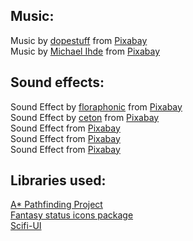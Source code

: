 ## Music:

Music by <a href="https://pixabay.com/de/users/dopestuff-30965024/?utm_source=link-attribution&utm_medium=referral&utm_campaign=music&utm_content=128925">dopestuff</a> from <a href="https://pixabay.com/music//?utm_source=link-attribution&utm_medium=referral&utm_campaign=music&utm_content=128925">Pixabay</a> </br>
Music by <a href="https://pixabay.com/de/users/michitheonlyone-5962636/?utm_source=link-attribution&utm_medium=referral&utm_campaign=music&utm_content=20749">Michael Ihde</a> from <a href="https://pixabay.com/music//?utm_source=link-attribution&utm_medium=referral&utm_campaign=music&utm_content=20749">Pixabay</a>

## Sound effects:

Sound Effect by <a href="https://pixabay.com/de/users/floraphonic-38928062/?utm_source=link-attribution&utm_medium=referral&utm_campaign=music&utm_content=183916">floraphonic</a> from <a href="https://pixabay.com/sound-effects//?utm_source=link-attribution&utm_medium=referral&utm_campaign=music&utm_content=183916">Pixabay</a> </br>
Sound Effect by <a href="https://pixabay.com/de/users/ceton-4713200/?utm_source=link-attribution&utm_medium=referral&utm_campaign=music&utm_content=164081">ceton</a> from <a href="https://pixabay.com//?utm_source=link-attribution&utm_medium=referral&utm_campaign=music&utm_content=164081">Pixabay</a> </br>
Sound Effect from <a href="https://pixabay.com/sound-effects/?utm_source=link-attribution&utm_medium=referral&utm_campaign=music&utm_content=6282">Pixabay</a> </br>
Sound Effect from <a href="https://pixabay.com/?utm_source=link-attribution&utm_medium=referral&utm_campaign=music&utm_content=106131">Pixabay</a> </br>
Sound Effect from <a href="https://pixabay.com/sound-effects/?utm_source=link-attribution&utm_medium=referral&utm_campaign=music&utm_content=81720">Pixabay</a>

## Libraries used:

<a href="https://arongranberg.com/astar/#">A\* Pathfinding Project</a> </br>
<a href="https://assetstore.unity.com/packages/2d/gui/icons/fantasy-status-icons-265728">Fantasy status icons package </a> </br>
<a href="https://assetstore.unity.com/packages/2d/gui/sci-fi-gui-skin-15606"> Scifi-UI </a>
